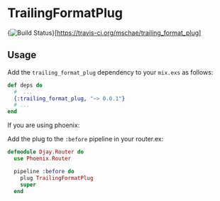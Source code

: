 TrailingFormatPlug
==================
{<img src="https://travis-ci.org/mschae/trailing_format_plug.svg" alt="Build Status" />}[https://travis-ci.org/mschae/trailing_format_plug]

## Usage

Add the `trailing_format_plug` dependency to your `mix.exs` as follows:

```elixir
def deps do
  #  ...
  {:trailing_format_plug, "~> 0.0.1"}
  # ...
end
```

If you are using phoenix:

Add the plug to the `:before` pipeline in your router.ex:

```elixir
defmodule Djay.Router do
  use Phoenix.Router

  pipeline :before do
    plug TrailingFormatPlug
    super
  end
```

